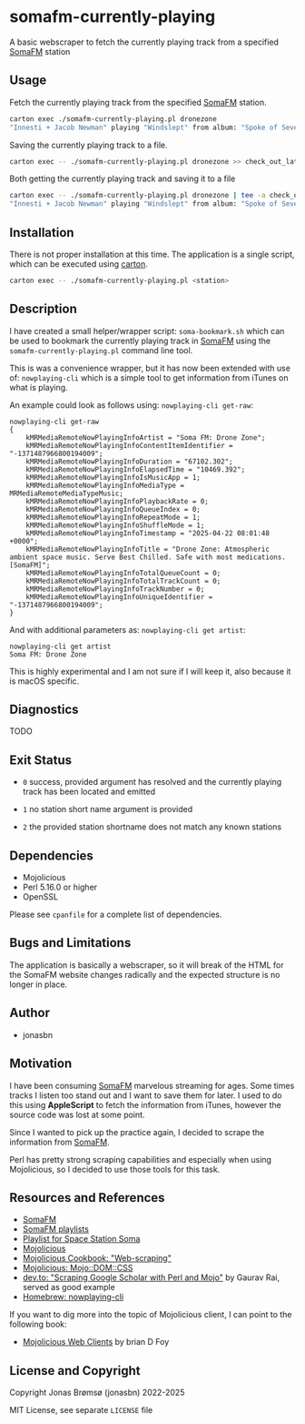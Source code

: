 # somafm-currently-playing

A basic webscraper to fetch the currently playing track from a specified [SomaFM] station

## Usage

Fetch the currently playing track from the specified [SomaFM] station.

```bash
carton exec ./somafm-currently-playing.pl dronezone
"Innesti + Jacob Newman" playing "Windslept" from album: "Spoke of Several"
```

Saving the currently playing track to a file.

```bash
carton exec -- ./somafm-currently-playing.pl dronezone >> check_out_later.txt
```

Both getting the currently playing track and saving it to a file

```bash
carton exec -- ./somafm-currently-playing.pl dronezone | tee -a check_out_later.txt
"Innesti + Jacob Newman" playing "Windslept" from album: "Spoke of Several"
```

## Installation

There is not proper installation at this time. The application is a single script, which can be executed using [carton](https://metacpan.org/pod/Carton).

```bash
carton exec -- ./somafm-currently-playing.pl <station>
```

## Description

I have created a small helper/wrapper script: `soma-bookmark.sh` which can be used to bookmark the currently playing track in [SomaFM] using the `somafm-currently-playing.pl` command line tool.

This is was a convenience wrapper, but it has now been extended with use of: `nowplaying-cli` which is a simple tool to get information from iTunes on what is playing.

An example could look as follows using: `nowplaying-cli get-raw`:

```shell
nowplaying-cli get-raw
{
    kMRMediaRemoteNowPlayingInfoArtist = "Soma FM: Drone Zone";
    kMRMediaRemoteNowPlayingInfoContentItemIdentifier = "-1371487966800194009";
    kMRMediaRemoteNowPlayingInfoDuration = "67102.302";
    kMRMediaRemoteNowPlayingInfoElapsedTime = "10469.392";
    kMRMediaRemoteNowPlayingInfoIsMusicApp = 1;
    kMRMediaRemoteNowPlayingInfoMediaType = MRMediaRemoteMediaTypeMusic;
    kMRMediaRemoteNowPlayingInfoPlaybackRate = 0;
    kMRMediaRemoteNowPlayingInfoQueueIndex = 0;
    kMRMediaRemoteNowPlayingInfoRepeatMode = 1;
    kMRMediaRemoteNowPlayingInfoShuffleMode = 1;
    kMRMediaRemoteNowPlayingInfoTimestamp = "2025-04-22 08:01:48 +0000";
    kMRMediaRemoteNowPlayingInfoTitle = "Drone Zone: Atmospheric ambient space music. Serve Best Chilled. Safe with most medications. [SomaFM]";
    kMRMediaRemoteNowPlayingInfoTotalQueueCount = 0;
    kMRMediaRemoteNowPlayingInfoTotalTrackCount = 0;
    kMRMediaRemoteNowPlayingInfoTrackNumber = 0;
    kMRMediaRemoteNowPlayingInfoUniqueIdentifier = "-1371487966800194009";
}
```

And with additional parameters as: `nowplaying-cli get artist`:

```shell
nowplaying-cli get artist
Soma FM: Drone Zone
```

This is highly experimental and I am not sure if I will keep it, also because it is macOS specific.

## Diagnostics

TODO

## Exit Status

- `0` success, provided argument has resolved and the currently playing track has been located and emitted

- `1` no station short name argument is provided

- `2` the provided station shortname does not match any known stations

## Dependencies

- Mojolicious
- Perl 5.16.0 or higher
- OpenSSL

Please see `cpanfile` for a complete list of dependencies.

## Bugs and Limitations

The application is basically a webscraper, so it will break of the HTML for the SomaFM website changes radically and the expected structure is no longer in place.

## Author

- jonasbn

## Motivation

I have been consuming [SomaFM] marvelous streaming for ages. Some times tracks I listen too stand out and I want to save them for later. I used to do this using  **AppleScript** to fetch the information from iTunes, however the source code was lost at some point.

Since I wanted to pick up the practice again, I decided to scrape the information from [SomaFM].

Perl has pretty strong scraping capabilities and especially when using Mojolicious, so I decided to use those tools for this task.

## Resources and References

- [SomaFM]
- [SomaFM playlists](https://somafm.com/playlist/)
- [Playlist for Space Station Soma](https://somafm.com/spacestation/songhistory.html)
- [Mojolicious](https://mojolicious.org/)
- [Mojolicious Cookbook: "Web-scraping"](https://docs.mojolicious.org/Mojolicious/Guides/Cookbook#Web-scraping)
- [Mojolicious: Mojo::DOM::CSS](https://docs.mojolicious.org/Mojo/DOM/CSS)
- [dev.to: "Scraping Google Scholar with Perl and Mojo"](https://dev.to/raigaurav/scrapping-google-scholar-with-perl-and-mojo-4neg) by Gaurav Rai, served as good example
- [Homebrew: nowplaying-cli][Homebrew]

If you want to dig more into the topic of Mojolicious client, I can point to the following book:

- [Mojolicious Web Clients](https://leanpub.com/mojo_web_clients) by brian D Foy

## License and Copyright

Copyright Jonas Brømsø (jonasbn) 2022-2025

MIT License, see separate `LICENSE` file

[SomaFM]: https://somafm.com/
[Homebrew]: https://formulae.brew.sh/formula/nowplaying-cli#default
